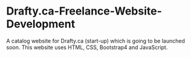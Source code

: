# Drafty.ca-Freelance-Website-Development
A catalog website for Drafty.ca (start-up) which is going to be launched soon. This website uses HTML, CSS, Bootstrap4 and JavaScript.

